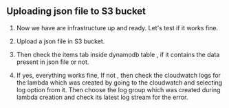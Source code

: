## Uploading json file to S3 bucket

1. Now we have are infrastructure up and ready. Let's test if it works fine.

2. Upload a json file in S3 bucket.

3. Then check the items tab inside dynamodb table , if it contains the data present in json file or not. 

4. If yes, everything works fine, If not , then check the cloudwatch logs for the lambda which was created by going to the cloudwatch and selecting log option from it. Then choose the log group which was created during lambda creation and check its latest log stream for the error.
